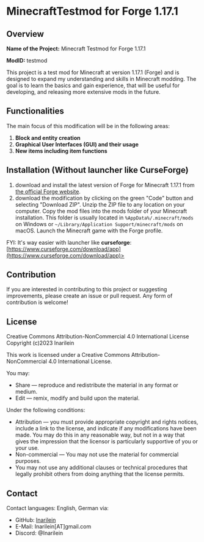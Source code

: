 # MinecraftTestmod for Forge 1.17.1

## Overview
**Name of the Project:** Minecraft Testmod for Forge 1.17.1

**ModID:** testmod

This project is a test mod for Minecraft at version 1.17.1 (Forge) and is designed to expand my understanding and skills in Minecraft modding. The goal is to learn the basics and gain experience, that will be useful for developing, and releasing more extensive mods in the future.

## Functionalities

The main focus of this modification will be in the following areas:
1. **Block and entity creation**
2. **Graphical User Interfaces (GUI) and their usage**
3. **New items including item functions**

## Installation (Without launcher like CurseForge)
1. download and install the latest version of Forge for Minecraft 1.17.1 from [the official Forge website](https://files.minecraftforge.net/maven/net/minecraftforge/forge/index_1.17.1.html).
2. download the modification by clicking on the green "Code" button and selecting "Download ZIP". Unzip the ZIP file to any location on your computer.
Copy the mod files into the mods folder of your Minecraft installation. This folder is usually located in `%AppData%/.minecraft/mods` on Windows or `~/Library/Application Support/minecraft/mods` on macOS.
Launch the Minecraft game with the Forge profile.

FYI: It's way easier with launcher like **curseforge**: [https://www.curseforge.com/download/app](https://www.curseforge.com/download/app)>

## Contribution

If you are interested in contributing to this project or suggesting improvements, please create an issue or pull request. Any form of contribution is welcome!

## License
Creative Commons Attribution-NonCommercial 4.0 International License
Copyright (c)2023 Inarilein

This work is licensed under a Creative Commons Attribution-NonCommercial 4.0 International License.

You may:
- Share — reproduce and redistribute the material in any format or medium.
- Edit — remix, modify and build upon the material.

Under the following conditions:
- Attribution — you must provide appropriate copyright and rights notices, include a link to the license, and indicate if any modifications have been made. You may do this in any reasonable way, but not in a way that gives the impression that the licensor is particularly supportive of you or your use.
- Non-commercial — You may not use the material for commercial purposes.
- You may not use any additional clauses or technical procedures that legally prohibit others from doing anything that the license permits.

## Contact
Contact languages: English, German via:
- GitHub: [Inarilein](https://github.com/Inarilein)
- E-Mail: Inarilein[AT]gmail.com
- Discord: @Inarilein
